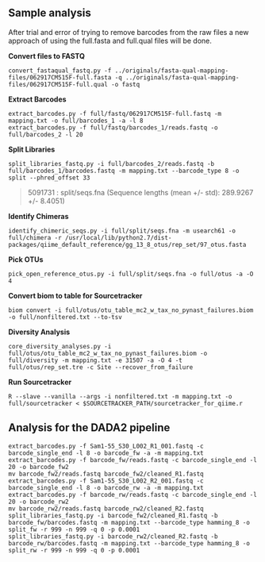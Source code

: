 ## Sample analysis
After trial and error of trying to remove barcodes from the raw files a new approach of using the full.fasta and full.qual files will be done.

**Convert files to FASTQ**
```fish
convert_fastaqual_fastq.py -f ../originals/fasta-qual-mapping-files/062917CM515F-full.fasta -q ../originals/fasta-qual-mapping-files/062917CM515F-full.qual -o fastq
```
**Extract Barcodes**
```fish
extract_barcodes.py -f full/fastq/062917CM515F-full.fastq -m mapping.txt -o full/barcodes_1 -a -l 8
extract_barcodes.py -f full/fastq/barcodes_1/reads.fastq -o full/barcodes_2 -l 20
```
**Split Libraries**
```fish
split_libraries_fastq.py -i full/barcodes_2/reads.fastq -b full/barcodes_1/barcodes.fastq -m mapping.txt --barcode_type 8 -o split --phred_offset 33
```
>5091731  : split/seqs.fna (Sequence lengths (mean +/- std): 289.9267 +/- 8.4051)

**Identify Chimeras**
```fish
identify_chimeric_seqs.py -i full/split/seqs.fna -m usearch61 -o full/chimera -r /usr/local/lib/python2.7/dist-packages/qiime_default_reference/gg_13_8_otus/rep_set/97_otus.fasta
```

**Pick OTUs**
```fish
pick_open_reference_otus.py -i full/split/seqs.fna -o full/otus -a -O 4
```
**Convert biom to table for Sourcetracker**
```fish
biom convert -i full/otus/otu_table_mc2_w_tax_no_pynast_failures.biom -o full/nonfiltered.txt --to-tsv
```
**Diversity Analysis**
```fish
core_diversity_analyses.py -i full/otus/otu_table_mc2_w_tax_no_pynast_failures.biom -o full/diversity -m mapping.txt -e 31507 -a -O 4 -t full/otus/rep_set.tre -c Site --recover_from_failure
```
**Run Sourcetracker**
```fish
R --slave --vanilla --args -i nonfiltered.txt -m mapping.txt -o full/sourcetracker < $SOURCETRACKER_PATH/sourcetracker_for_qiime.r
```

## Analysis for the DADA2 pipeline
```fish
extract_barcodes.py -f Sam1-55_S30_L002_R1_001.fastq -c barcode_single_end -l 8 -o barcode_fw -a -m mapping.txt 
extract_barcodes.py -f barcode_fw/reads.fastq -c barcode_single_end -l 20 -o barcode_fw2
mv barcode_fw2/reads.fastq barcode_fw2/cleaned_R1.fastq
extract_barcodes.py -f Sam1-55_S30_L002_R2_001.fastq -c barcode_single_end -l 8 -o barcode_rw -a -m mapping.txt
extract_barcodes.py -f barcode_rw/reads.fastq -c barcode_single_end -l 20 -o barcode_rw2
mv barcode_rw2/reads.fastq barcode_rw2/cleaned_R2.fastq
split_libraries_fastq.py -i barcode_fw2/cleaned_R1.fastq -b barcode_fw/barcodes.fastq -m mapping.txt --barcode_type hamming_8 -o split_fw -r 999 -n 999 -q 0 -p 0.0001
split_libraries_fastq.py -i barcode_rw2/cleaned_R2.fastq -b barcode_rw/barcodes.fastq -m mapping.txt --barcode_type hamming_8 -o split_rw -r 999 -n 999 -q 0 -p 0.0001
```